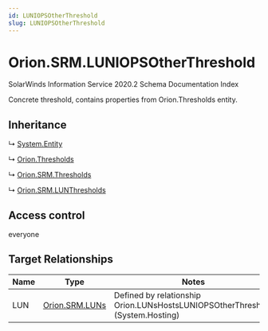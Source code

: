```yaml
---
id: LUNIOPSOtherThreshold
slug: LUNIOPSOtherThreshold
---
```


# Orion.SRM.LUNIOPSOtherThreshold

SolarWinds Information Service 2020.2 Schema Documentation Index

Concrete threshold, contains properties from Orion.Thresholds entity.

## Inheritance

↳ [System.Entity](./../System/Entity)

↳ [Orion.Thresholds](./../Orion/Thresholds)

↳ [Orion.SRM.Thresholds](./../Orion.SRM/Thresholds)

↳ [Orion.SRM.LUNThresholds](./../Orion.SRM/LUNThresholds)

## Access control

everyone

## Target Relationships

| Name | Type | Notes |
| ------ | ------ | ------ |
| LUN | [Orion.SRM.LUNs](./../Orion.SRM/LUNs) | Defined by relationship Orion.LUNsHostsLUNIOPSOtherThreshold (System.Hosting) |

